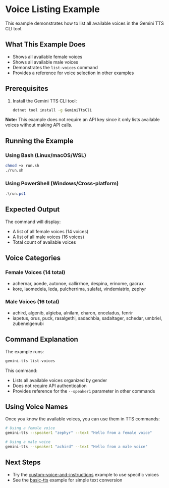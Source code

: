 # Voice Listing Example

This example demonstrates how to list all available voices in the Gemini TTS CLI tool.

## What This Example Does

- Shows all available female voices
- Shows all available male voices
- Demonstrates the `list-voices` command
- Provides a reference for voice selection in other examples

## Prerequisites

1. Install the Gemini TTS CLI tool:
   ```bash
   dotnet tool install -g GeminiTtsCli
   ```

**Note:** This example does not require an API key since it only lists available voices without making API calls.

## Running the Example

### Using Bash (Linux/macOS/WSL)
```bash
chmod +x run.sh
./run.sh
```

### Using PowerShell (Windows/Cross-platform)
```powershell
.\run.ps1
```

## Expected Output

The command will display:
- A list of all female voices (14 voices)
- A list of all male voices (16 voices)
- Total count of available voices

## Voice Categories

### Female Voices (14 total)
- achernar, aoede, autonoe, callirrhoe, despina, erinome, gacrux
- kore, laomedeia, leda, pulcherrima, sulafat, vindemiatrix, zephyr

### Male Voices (16 total)
- achird, algenib, algieba, alnilam, charon, enceladus, fenrir
- iapetus, orus, puck, rasalgethi, sadachbia, sadaltager, schedar, umbriel, zubenelgenubi

## Command Explanation

The example runs:
```bash
gemini-tts list-voices
```

This command:
- Lists all available voices organized by gender
- Does not require API authentication
- Provides reference for the `--speaker1` parameter in other commands

## Using Voice Names

Once you know the available voices, you can use them in TTS commands:
```bash
# Using a female voice
gemini-tts --speaker1 "zephyr" --text "Hello from a female voice"

# Using a male voice  
gemini-tts --speaker1 "achird" --text "Hello from a male voice"
```

## Next Steps

- Try the [custom-voice-and-instructions](../custom-voice-and-instructions/) example to use specific voices
- See the [basic-tts](../basic-tts/) example for simple text conversion